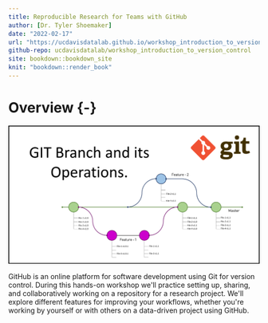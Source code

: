 ```yaml
---
title: Reproducible Research for Teams with GitHub
author: [Dr. Tyler Shoemaker]
date: "2022-02-17"
url: "https://ucdavisdatalab.github.io/workshop_introduction_to_version_control/"
github-repo: ucdavisdatalab/workshop_introduction_to_version_control
site: bookdown::bookdown_site
knit: "bookdown::render_book"
---
```


# Overview {-}

![](./img/git_branching_and_its_options.png)

GitHub is an online platform for software development using Git for version 
control. During this hands-on workshop we'll practice setting up, sharing, and 
collaboratively working on a repository for a research project. We'll explore 
different features for improving your workflows, whether you're working by 
yourself or with others on a data-driven project using GitHub.
